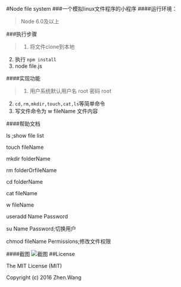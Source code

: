 #Node file system
###一个模拟linux文件程序的小程序
####运行环境：
>Node 6.0及以上

###执行步骤
>1. 将文件clone到本地
2. 执行 `npm install`
3. node file.js

####实现功能
>1. 用户系统默认用户名 root 密码 root
2. `cd,rm,mkdir,touch,cat,ls`等简单命令
3. 写文件命令为 w fileName  文件内容

####帮助文档

ls ;show file list

touch fileName

mkdir folderName

rm folderOrfileName

cd folderName

cat fileName

w fileName

useradd Name Password

su Name Password;切换用户

chmod fileName Permissions;修改文件权限

####截图
![截图](http://www.fddcn.cn/wp-content/uploads/2016/05/sasas-300x196.png)
##License

The MIT License (MIT)

Copyright (c) 2016 Zhen.Wang
